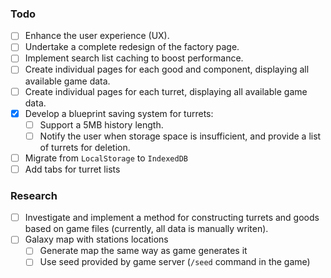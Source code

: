 ### Todo
- [ ] Enhance the user experience (UX).
- [ ] Undertake a complete redesign of the factory page.
- [ ] Implement search list caching to boost performance.
- [ ] Create individual pages for each good and component, displaying all available game data.
- [ ] Create individual pages for each turret, displaying all available game data.
- [x] Develop a blueprint saving system for turrets:
   - [ ] Support a 5MB history length.
   - [ ] Notify the user when storage space is insufficient, and provide a list of turrets for deletion.
- [ ] Migrate from `LocalStorage` to `IndexedDB`
- [ ] Add tabs for turret lists

### Research
- [ ] Investigate and implement a method for constructing turrets and goods based on game files (currently, all data is manually writen).
- [ ] Galaxy map with stations locations
    - [ ] Generate map the same way as game generates it
    - [ ] Use seed provided by game server (`/seed` command in the game)
